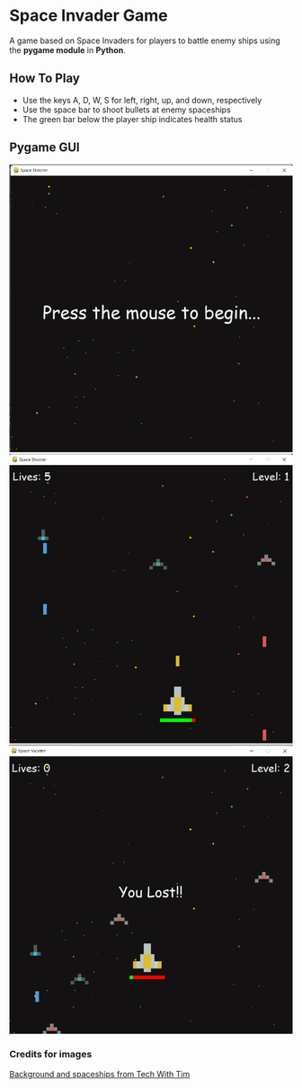 # Space Invader Game
A game based on Space Invaders for players to battle enemy ships using the **pygame module** in **Python**.

## How To Play
* Use the keys A, D, W, S for left, right, up, and down, respectively
* Use the space bar to shoot bullets at enemy spaceships
* The green bar below the player ship indicates health status

## Pygame GUI
![Starting the game](images/begin.png)
![Shoot bullet](images/Shoot.png)
![Game Over](images/lost.png)

### Credits for images
<a href="https://www.youtube.com/c/TechWithTim">Background and spaceships from Tech With Tim</a>
